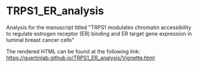 # TRPS1_ER_analysis
Analysis for the manuscript titled "TRPS1 modulates chromatin accessibility to regulate estrogen receptor (ER) binding and ER target gene expression in luminal breast cancer cells"

The rendered HTML can be found at the following link: https://guertinlab.github.io/TRPS1_ER_analysis/Vignette.html
